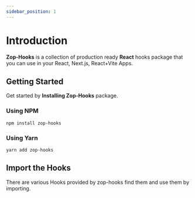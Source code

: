 ```yaml
---
sidebar_position: 1
---
```


# Introduction

**Zop-Hooks** is a collection of production ready **React** hooks package that you can use in your React, Next.js, React+Vite Apps.

## Getting Started

Get started by **Installing Zop-Hooks** package.

### Using NPM

```shell
npm install zop-hooks
```

### Using Yarn

```shell
yarn add zop-hooks
```

## Import the Hooks

There are various Hooks provided by zop-hooks find them and use them by importing.
